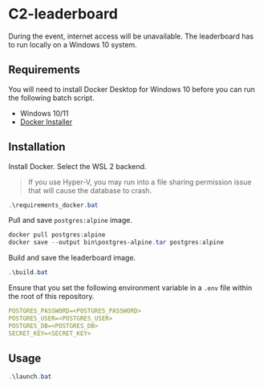 # C2-leaderboard

During the event, internet access will be unavailable. The leaderboard has to run locally on a Windows 10 system.

## Requirements

You will need to install Docker Desktop for Windows 10 before you can run the following batch script.

- Windows 10/11
- [Docker Installer](https://desktop.docker.com/win/main/amd64/Docker%20Desktop%20Installer.exe)

## Installation

Install Docker. Select the WSL 2 backend.

> If you use Hyper-V, you may run into a file sharing permission issue that will cause the database to crash.

```ps1
.\requirements_docker.bat
```

Pull and save `postgres:alpine` image.

```ps1
docker pull postgres:alpine
docker save --output bin\postgres-alpine.tar postgres:alpine
```

Build and save the leaderboard image.

```ps1
.\build.bat
```

Ensure that you set the following environment variable in a `.env` file within the root of this repository.

```yaml
POSTGRES_PASSWORD=<POSTGRES_PASSWORD>
POSTGRES_USER=<POSTGRES_USER>
POSTGRES_DB=<POSTGRES_DB>
SECRET_KEY=<SECRET_KEY>
```

## Usage

```ps1
.\launch.bat
```
